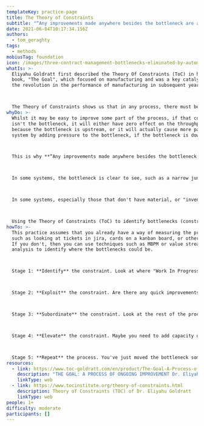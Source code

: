 ```yaml
---
templateKey: practice-page
title: The Theory of Constraints
subtitle: "“Any improvements made anywhere besides the bottleneck are an illusion.” "
date: 2021-06-04T10:17:34.156Z
authors:
  - tom_geraghty
tags:
  - methods
mobiusTag: foundation
icon: /images/three-contract-management-bottlenecks-eliminated-by-automation.png
whatIs: >-
  Eliyahu Goldratt first described the Theory Of Constraints (ToC) in his 1984
  book, "The Goal", which focused on manufacturing and was a key catalyst for
  the revolution in the performance of manufacturing in subsequent years.



  The Theory of Constraints shows us that in any process, there must be a single bottleneck that limits the total throughput of the process: in the same way that a chain has a weakest link, a process has a single slowest component.
whyDo: >-
  Whilst it may be easy to improve some part of the process, if that component
  isn't the bottleneck, it will either have zero effect on the throughput
  because the bottleneck is upstream, or it will actually cause more pain in the
  system by adding pressure to the bottleneck, if the bottleneck is downstream. 



  This is why **“Any improvements made anywhere besides the bottleneck are an illusion.”** 



  In some systems, the bottleneck is clear to see, such as a narrow junction on a busy street, or a bend in a garden hose. 



  In some systems, especially those that don't have material, or "inventory" flowing through them, the constraint can be more difficult to see. This includes many business or technology processes such as software and product development. 



  Using the Theory of Constraints (ToC) to identify bottlenecks (constraints) in a process enables teams and organisations to decide where to focus optimisation work. When the optimisation, elevation, or removal of the constraint is complete, the process begins again to find the next constraint (because there is always the next one).
howTo: >-
  This practice assumes that you already have a way of measuring the process -
  such as looking at tickets in jira, cards on a kanban board, or other tools.
  If you don't, then you can use techniques such as MBPM or value stream
  analysis to identify where the bottlenecks could be.



  Stage 1: **Identify** the constraint. Look at where "Work In Progress" (WIP) is piling up. 



  Stage 2: **Exploit** the constraint. Are there any quick improvements you can make to the throughput of this stage? This is essentially "making the most of what you have". Check to see if you've solved the constraint and moved the bottleneck somewhere else.



  Stage 3: **Subordinate** the constraint. Look at the rest of the process. Are other stages really aligned with this stage? Is there something another stage could do that could improve the flow through this stage? Maybe other stages could add a little more documentation, make a few tweaks to their process, or take on some of the work? Check to see if you've solved the constraint and moved the bottleneck somewhere else.



  Stage 4: **Elevate** the constraint. Maybe you need to add capacity or resources to the constraint? Can the constraint be increased in size or scale? Can you add more people, machines, or resources to it? Keep doing this until you've solved the constraint and moved the bottleneck somewhere else.



  Stage 5: **Repeat** the process. You've just moved the bottleneck somewhere else. Find out where that is, and start again. This is a continuous process and there will always be a bottleneck somewhere!
resources:
  - link: https://www.toc-goldratt.com/en/product/The-Goal-A-Process-of-Ongoing-Improvement
    description: "THE GOAL: A PROCESS OF ONGOING IMPROVEMENT Dr. Eliyahu M. Goldratt"
    linkType: web
  - link: https://www.tocinstitute.org/theory-of-constraints.html
    description: Theory of Constraints (TOC) of Dr. Eliyahu Goldratt
    linkType: web
people: 1+
difficulty: moderate
participants: []
---
```


